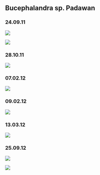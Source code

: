 ## Bucephalandra sp. Padawan

### 24.09.11
![](./01.jpg)

![](./02.jpg)

### 28.10.11
![](./03.jpg)

### 07.02.12
![](./07.jpg)

### 09.02.12
![](./08.jpg)

### 13.03.12
![](./04.jpg)

### 25.09.12
![](./09.jpg)

![](./10.jpg)
